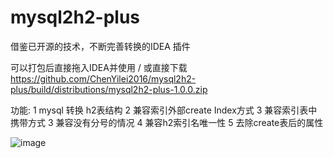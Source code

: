 # mysql2h2-plus
借鉴已开源的技术，不断完善转换的IDEA 插件

可以打包后直接拖入IDEA并使用 / 或直接下载 https://github.com/ChenYilei2016/mysql2h2-plus/build/distributions/mysql2h2-plus-1.0.0.zip

功能:
1 mysql 转换 h2表结构
2 兼容索引外部create Index方式
3 兼容索引表中携带方式
3 兼容没有分号的情况
4 兼容h2索引名唯一性
5 去除create表后的属性

![image](https://user-images.githubusercontent.com/31011150/190112719-871a14fc-82fc-45fe-a21d-5a4e6a1f0365.png)

